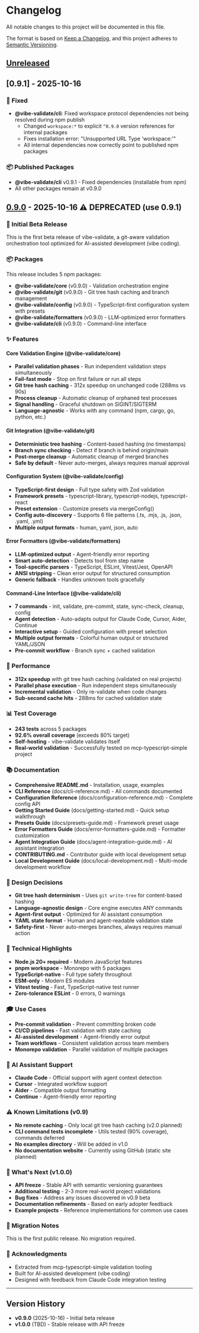 # Changelog

All notable changes to this project will be documented in this file.

The format is based on [Keep a Changelog](https://keepachangelog.com/en/1.0.0/),
and this project adheres to [Semantic Versioning](https://semver.org/spec/v2.0.0.html).

## [Unreleased]

## [0.9.1] - 2025-10-16

### 🐛 Fixed

- **@vibe-validate/cli**: Fixed workspace protocol dependencies not being resolved during npm publish
  - Changed `workspace:*` to explicit `^0.9.0` version references for internal packages
  - Fixes installation error: "Unsupported URL Type 'workspace:'"
  - All internal dependencies now correctly point to published npm packages

### 📦 Published Packages

- **@vibe-validate/cli** v0.9.1 - Fixed dependencies (installable from npm)
- All other packages remain at v0.9.0

## [0.9.0] - 2025-10-16 ⚠️ DEPRECATED (use 0.9.1)

### 🎉 Initial Beta Release

This is the first beta release of vibe-validate, a git-aware validation orchestration tool optimized for AI-assisted development (vibe coding).

### 📦 Packages

This release includes 5 npm packages:

- **@vibe-validate/core** (v0.9.0) - Validation orchestration engine
- **@vibe-validate/git** (v0.9.0) - Git tree hash caching and branch management
- **@vibe-validate/config** (v0.9.0) - TypeScript-first configuration system with presets
- **@vibe-validate/formatters** (v0.9.0) - LLM-optimized error formatters
- **@vibe-validate/cli** (v0.9.0) - Command-line interface

### ✨ Features

#### Core Validation Engine (@vibe-validate/core)
- **Parallel validation phases** - Run independent validation steps simultaneously
- **Fail-fast mode** - Stop on first failure or run all steps
- **Git tree hash caching** - 312x speedup on unchanged code (288ms vs 90s)
- **Process cleanup** - Automatic cleanup of orphaned test processes
- **Signal handling** - Graceful shutdown on SIGINT/SIGTERM
- **Language-agnostic** - Works with any command (npm, cargo, go, python, etc.)

#### Git Integration (@vibe-validate/git)
- **Deterministic tree hashing** - Content-based hashing (no timestamps)
- **Branch sync checking** - Detect if branch is behind origin/main
- **Post-merge cleanup** - Automatic cleanup of merged branches
- **Safe by default** - Never auto-merges, always requires manual approval

#### Configuration System (@vibe-validate/config)
- **TypeScript-first design** - Full type safety with Zod validation
- **Framework presets** - typescript-library, typescript-nodejs, typescript-react
- **Preset extension** - Customize presets via mergeConfig()
- **Config auto-discovery** - Supports 6 file patterns (.ts, .mjs, .js, .json, .yaml, .yml)
- **Multiple output formats** - human, yaml, json, auto

#### Error Formatters (@vibe-validate/formatters)
- **LLM-optimized output** - Agent-friendly error reporting
- **Smart auto-detection** - Detects tool from step name
- **Tool-specific parsers** - TypeScript, ESLint, Vitest/Jest, OpenAPI
- **ANSI stripping** - Clean error output for structured consumption
- **Generic fallback** - Handles unknown tools gracefully

#### Command-Line Interface (@vibe-validate/cli)
- **7 commands** - init, validate, pre-commit, state, sync-check, cleanup, config
- **Agent detection** - Auto-adapts output for Claude Code, Cursor, Aider, Continue
- **Interactive setup** - Guided configuration with preset selection
- **Multiple output formats** - Colorful human output or structured YAML/JSON
- **Pre-commit workflow** - Branch sync + cached validation

### 🚀 Performance

- **312x speedup** with git tree hash caching (validated on real projects)
- **Parallel phase execution** - Run independent steps simultaneously
- **Incremental validation** - Only re-validate when code changes
- **Sub-second cache hits** - 288ms for cached validation state

### 📊 Test Coverage

- **243 tests** across 5 packages
- **92.6% overall coverage** (exceeds 80% target)
- **Self-hosting** - vibe-validate validates itself
- **Real-world validation** - Successfully tested on mcp-typescript-simple project

### 📚 Documentation

- **Comprehensive README.md** - Installation, usage, examples
- **CLI Reference** (docs/cli-reference.md) - All commands documented
- **Configuration Reference** (docs/configuration-reference.md) - Complete config API
- **Getting Started Guide** (docs/getting-started.md) - Quick setup walkthrough
- **Presets Guide** (docs/presets-guide.md) - Framework preset usage
- **Error Formatters Guide** (docs/error-formatters-guide.md) - Formatter customization
- **Agent Integration Guide** (docs/agent-integration-guide.md) - AI assistant integration
- **CONTRIBUTING.md** - Contributor guide with local development setup
- **Local Development Guide** (docs/local-development.md) - Multi-mode development workflow

### 🎯 Design Decisions

- **Git tree hash determinism** - Uses `git write-tree` for content-based hashing
- **Language-agnostic design** - Core engine executes ANY commands
- **Agent-first output** - Optimized for AI assistant consumption
- **YAML state format** - Human and agent-readable validation state
- **Safety-first** - Never auto-merges branches, always requires manual action

### 🔧 Technical Highlights

- **Node.js 20+ required** - Modern JavaScript features
- **pnpm workspace** - Monorepo with 5 packages
- **TypeScript-native** - Full type safety throughout
- **ESM-only** - Modern ES modules
- **Vitest testing** - Fast, TypeScript-native test runner
- **Zero-tolerance ESLint** - 0 errors, 0 warnings

### 🎓 Use Cases

- **Pre-commit validation** - Prevent committing broken code
- **CI/CD pipelines** - Fast validation with state caching
- **AI-assisted development** - Agent-friendly error output
- **Team workflows** - Consistent validation across team members
- **Monorepo validation** - Parallel validation of multiple packages

### 🤖 AI Assistant Support

- **Claude Code** - Official support with agent context detection
- **Cursor** - Integrated workflow support
- **Aider** - Compatible output formatting
- **Continue** - Agent-friendly error reporting

### ⚠️ Known Limitations (v0.9)

- **No remote caching** - Only local git tree hash caching (v2.0 planned)
- **CLI command tests incomplete** - Utils tested (90% coverage), commands deferred
- **No examples directory** - Will be added in v1.0
- **No documentation website** - Currently using GitHub (static site planned)

### 🔮 What's Next (v1.0.0)

- **API freeze** - Stable API with semantic versioning guarantees
- **Additional testing** - 2-3 more real-world project validations
- **Bug fixes** - Address any issues discovered in v0.9 beta
- **Documentation refinements** - Based on early adopter feedback
- **Example projects** - Reference implementations for common use cases

### 📝 Migration Notes

This is the first public release. No migration required.

### 🙏 Acknowledgments

- Extracted from mcp-typescript-simple validation tooling
- Built for AI-assisted development (vibe coding)
- Designed with feedback from Claude Code integration testing

---

## Version History

- **v0.9.0** (2025-10-16) - Initial beta release
- **v1.0.0** (TBD) - Stable release with API freeze

[Unreleased]: https://github.com/jdutton/vibe-validate/compare/v0.9.0...HEAD
[0.9.0]: https://github.com/jdutton/vibe-validate/releases/tag/v0.9.0

